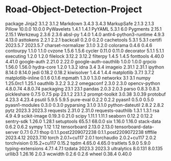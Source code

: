 # Road-Object-Detection-Project
package 
Jinja2	3.1.2	3.1.2
Markdown	3.4.3	3.4.3
MarkupSafe	2.1.3	2.1.3
Pillow	10.0.0	10.0.0
PyWavelets	1.4.1	1.4.1
PyYAML	5.3.1	6.0
Pygments	2.15.1	2.15.1
Werkzeug	2.3.6	2.3.6
absl-py	1.4.0	1.4.0
antlr4-python3-runtime	4.9.3	4.13.0
asttokens	2.2.1	2.2.1
backcall	0.2.0	0.2.0
cachetools	5.3.1	5.3.1
certifi	2023.5.7	2023.5.7
charset-normalizer	3.1.0	3.2.0
colorama	0.4.6	0.4.6
contourpy	1.1.0	1.1.0
cvzone	1.5.6	1.5.6
cycler	0.11.0	0.11.0
decorator	5.1.1	5.1.1
executing	1.2.0	1.2.0
filelock	3.12.2	3.12.2
filterpy	1.4.5	1.4.5
fonttools	4.40.0	4.41.0
google-auth	2.21.0	2.22.0
google-auth-oauthlib	1.0.0	1.0.0
grpcio	1.56.0	1.56.0
hydra-core	1.2.0	1.3.2
idna	3.4	3.4
imageio	2.31.1	2.31.1
ipython	8.14.0	8.14.0
jedi	0.18.2	0.18.2
kiwisolver	1.4.4	1.4.4
matplotlib	3.7.1	3.7.2
matplotlib-inline	0.1.6	0.1.6
mpmath	1.3.0	1.3.0
networkx	3.1	3.1
numpy	1.25.0rc1	1.25.1
oauthlib	3.2.2	3.2.2
omegaconf	2.3.0	2.3.0
opencv-python	4.8.0.74	4.8.0.74
packaging	23.1	23.1
pandas	2.0.3	2.0.3
parso	0.8.3	0.8.3
pickleshare	0.7.5	0.7.5
pip	23.1.2	23.1.2
prompt-toolkit	3.0.38	3.0.39
protobuf	4.23.3	4.23.4
psutil	5.9.5	5.9.5
pure-eval	0.2.2	0.2.2
pyasn1	0.5.0	0.5.0
pyasn1-modules	0.3.0	0.3.0
pyparsing	3.1.0	3.1.0
python-dateutil	2.8.2	2.8.2
pytz	2023.3	2023.3
requests	2.31.0	2.31.0
requests-oauthlib	1.3.1	1.3.1
rsa	4.9	4.9
scikit-image	0.19.3	0.21.0
scipy	1.11.1	1.11.1
seaborn	0.12.2	0.12.2
sentry-sdk	1.26.0	1.28.1
setuptools	65.5.1	68.0.0
six	1.16.0	1.16.0
stack-data	0.6.2	0.6.2
sympy	1.12	1.12
tensorboard	2.13.0	2.13.0
tensorboard-data-server	0.7.1	0.7.1
thop	0.1.1.post2209072238	0.1.1.post2209072238
tifffile	2023.4.12	2023.7.10
torch	2.0.1+cu117	2.0.1
torchaudio	2.0.2+cu117	2.0.2
torchvision	0.15.2+cu117	0.15.2
tqdm	4.65.0	4.65.0
traitlets	5.9.0	5.9.0
typing-extensions	4.7.1	4.7.1
tzdata	2023.3	2023.3
ultralytics	8.0.131	8.0.135
urllib3	1.26.16	2.0.3
wcwidth	0.2.6	0.2.6
wheel	0.38.4	0.40.0
